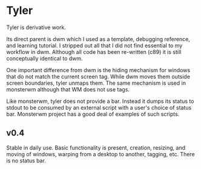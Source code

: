 Tyler
=====

Tyler is derivative work.

Its direct parent is dwm which I used as a template, debugging reference, and
learning tutorial. I stripped out all that I did not find essential to my
workflow in dwm. Although all code has been re-written (c89) it is still
conceptually identical to dwm.

One important difference from dwm is the hiding mechanism for windows that do
not match the current screen tag. While dwm moves them outside screen
boundaries, tyler unmaps them. The same mechanism is used in monsterwm
although that WM does not use tags.

Like monsterwm, tyler does not provide a bar. Instead it dumps its status to
stdout to be consumed by an external script with a user's choice of status
bar. Monsterwm project has a good deal of examples of such scripts.

v0.4
----

Stable in daily use. Basic functionality is present, creation, resizing, and
moving of windows, warping from a desktop to another, tagging, etc. There is no
status bar.
